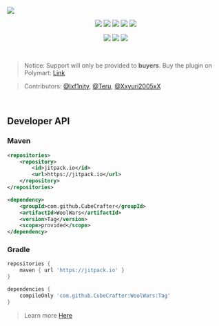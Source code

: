 ![](https://imgur.com/kMXE3jo.png)

<p align="center">
  <a href="https://polymart.org/resource/2551"><img src="https://img.shields.io/badge/BUY-POLYMART-orange?style=for-the-badge"></a>
  <a href="https://www.spigotmc.org/resources/105548/"><img src="https://img.shields.io/badge/BUY-SPIGOTMC-yellow?style=for-the-badge"></a>
  <img src="https://img.shields.io/bstats/servers/14788?color=success&style=for-the-badge">
  <img src="https://img.shields.io/bstats/players/14788?color=success&style=for-the-badge">
  <a href="https://jitpack.io/#cubecrafter/woolwars"><img src="https://img.shields.io/jitpack/v/github/cubecrafter/woolwars?color=success&style=for-the-badge"></a>
</p>
<p align="center">
  <a href="https://cubecrafter.github.io"><img src="https://img.shields.io/static/v1?label=DOCS&message=CUBECRAFTER.GITHUB.IO&color=blue&style=for-the-badge"></a>
  <img src="https://img.shields.io/codefactor/grade/github/CubeCrafter/WoolWars?color=blue&style=for-the-badge">
  <a href="https://discord.gg/ehjkwp5Fn4"><img src="https://img.shields.io/discord/821278914965405698?color=blue&label=DISCORD&style=for-the-badge"></a>
</p>
<br>

> Notice: Support will only be provided to **buyers**. Buy the plugin on Polymart: [Link](https://polymart.org/r/2551)

> Contributors: [@Ixf1nity](https://github.com/Ixf1nity), [@Teru](https://github.com/TeruHUB), [@Xxyuri2005xX](https://github.com/Xxyuri2005xX)

<br>

## Developer API

### Maven
```xml
<repositories>
    <repository>
        <id>jitpack.io</id>
        <url>https://jitpack.io</url>
    </repository>
</repositories>
```
```xml
<dependency>
    <groupId>com.github.CubeCrafter</groupId>
    <artifactId>WoolWars</artifactId>
    <version>Tag</version>
    <scope>provided</scope>
</dependency>
```
### Gradle
```groovy
repositories {
    maven { url 'https://jitpack.io' }
}
```
```groovy
dependencies {
    compileOnly 'com.github.CubeCrafter:WoolWars:Tag'
}
```

> Learn more [Here](https://cubecrafter.github.io/wool-wars/developer-api)
